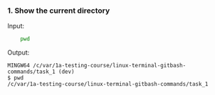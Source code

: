 ### <a id="link1">1. Show the current directory</a>

Input:
```` bash
    pwd
````
Output:
````
MINGW64 /c/var/1a-testing-course/linux-terminal-gitbash-commands/task_1 (dev)
$ pwd
/c/var/1a-testing-course/linux-terminal-gitbash-commands/task_1
````
